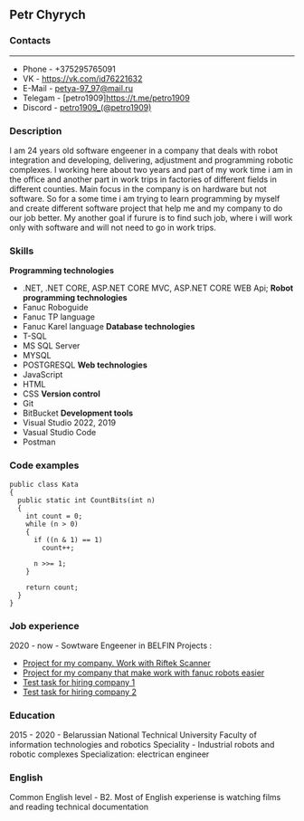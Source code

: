 ## Petr Chyrych

### Contacts
------------
* Phone - +375295765091
* VK - https://vk.com/id76221632
* E-Mail - [petya-97_97@mail.ru](mailto:petya-97_97@mail.ru)
* Telegam - [petro1909]https://t.me/petro1909
* Discord - [petro1909_(@petro1909)](https://discordapp.com/users/545270498498707474)

### Description
I am 24 years old software engeener in a company that deals with robot integration and developing, delivering, adjustment and programming robotic complexes. I working here about two years and part of my work time i am in the office and another part in work trips in factories of different fields in different counties. 
Main focus in the company is on hardware but not software. So for a some time i am trying to learn programming by myself and create different software project that help me and my company to do our job better. My another goal if furure is to find such job, where i will work only with software and will not need to go in work trips.

### Skills
**Programming technologies**  
* .NET, .NET CORE, ASP.NET CORE MVC, ASP.NET CORE WEB Api;
**Robot programming technologies**
* Fanuc Roboguide
* Fanuc TP language
* Fanuc Karel language
**Database technologies**
* T-SQL
* MS SQL Server
* MYSQL
* POSTGRESQL
**Web technologies**
* JavaScript
* HTML 
* CSS
**Version control**
* Git 
* BitBucket
**Development tools**
* Visual Studio 2022, 2019
* Vasual Studio Code
* Postman

### Code examples

```
public class Kata
{
  public static int CountBits(int n)
  {
    int count = 0;
    while (n > 0)
    {
      if ((n & 1) == 1)
        count++;
      
      n >>= 1;
    }
    
    return count;
  }
}
```

### Job experience
2020 - now - Sowtware Engeener in BELFIN 
Projects :
 * [Project for my company. Work with Riftek Scanner](https://github.com/petro1909/RiftekTemplateUpgrade)
 * [Project for my company that make work with fanuc robots easier](https://github.com/petro1909/fanuc_group_exchange_desktop)
 * [Test task for hiring company 1](https://github.com/petro1909/LinksShortening)
 * [Test task for hiring company 2](https://github.com/petro1909/Texode_test_step_analyzer)


### Education
 2015 - 2020 - Belarussian National Technical University
    Faculty of information technologies and robotics
    Speciality - Industrial robots and robotic complexes
    Specialization: electrican engineer 
### English
Common English level - B2.
Most of English experiense is watching films and reading technical documentation
